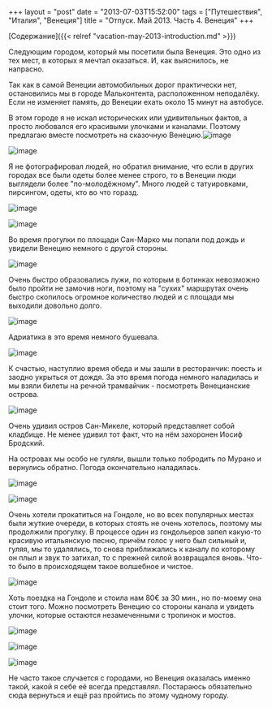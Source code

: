 +++
layout = "post"
date = "2013-07-03T15:52:00"
tags = ["Путешествия", "Италия", "Венеция"]
title = "Отпуск. Май 2013. Часть 4. Венеция"
+++

[Содержание]({{< relref "vacation-may-2013-introduction.md" >}})

Следующим городом, который мы посетили была Венеция. Это одно из тех мест, в которых я мечтал оказаться. И, как выяснилось, не напрасно.

Так как в самой Венеции автомобильных дорог практически нет, остановились мы в городе Мальконтента, расположенном неподалёку. Если не изменяет память, до Венеции ехать около 15 минут на автобусе.

В этом городе я не искал исторических или удивительных фактов, а просто любовался его красивыми улочками и каналами. Поэтому предлагаю вместе посмотреть на сказочную Венецию.![image](/post/2013/07/vacation-may-2013-venice-1.jpg)

![image](/post/2013/07/vacation-may-2013-venice-2.jpg)

Я не фотографировал людей, но обратил внимание, что если в других городах все были одеты более менее строго, то в Венеции люди выглядели более "по-молодёжному". Много людей с татуировками, пирсингом, одеты, кто во что горазд.

![image](/post/2013/07/vacation-may-2013-venice-3.jpg)

![image](/post/2013/07/vacation-may-2013-venice-4.jpg)

Во время прогулки по площади Сан-Марко мы попали под дождь и увидели Венецию немного с другой стороны.

![image](/post/2013/07/vacation-may-2013-venice-5.jpg)

Очень быстро образовались лужи, по которым в ботинках невозможно было пройти не замочив ноги, поэтому на "сухих" маршрутах очень быстро скопилось огромное количество людей и с площади мы выходили довольно долго.

![image](/post/2013/07/vacation-may-2013-venice-6.jpg)

Адриатика в это время немного бушевала.

![image](/post/2013/07/vacation-may-2013-venice-7.jpg)

К счастью, наступлио время обеда и мы зашли в ресторанчик: поесть и заодно укрыться от дождя. За это время погода немного наладилась и мы взяли билеты на речной трамвайчик - посмотреть Венецианские острова. 

![image](/post/2013/07/vacation-may-2013-venice-8.jpg)

Очень удивил остров Сан-Микеле, который представляет собой кладбище. Не менее удивил тот факт, что на нём захоронен Иосиф Бродский.  


На островах мы особо не гуляли, вышли только побродить по Мурано и вернулись обратно. Погода окончательно наладилась.

![image](/post/2013/07/vacation-may-2013-venice-9.jpg)

![image](/post/2013/07/vacation-may-2013-venice-10.jpg)

Очень хотели прокатиться на Гондоле, но во всех популярных местах были жуткие очереди, в которых стоять не очень хотелось, поэтому мы продолжили прогулку. В процессе один из гондольеров запел какую-то красивую итальянскую песню, причём голос у него был сильный и, гуляя, мы то удалялись, то снова приближались к каналу по которому он плыл и звук то затихал, то с прежней силой возвращался вновь. Что-то было в происходящем такое волшебное и чистое.

![image](/post/2013/07/vacation-may-2013-venice-11.jpg)

Хоть поездка на Гондоле и стоила нам 80€ за 30 мин., но по-моему она стоит того. Можно посмотреть Венецию со стороны канала и увидеть улочки, которые остаются незамеченными с тропинок и мостов.

![image](/post/2013/07/vacation-may-2013-venice-12.jpg)

![image](/post/2013/07/vacation-may-2013-venice-13.jpg)

![image](/post/2013/07/vacation-may-2013-venice-14.jpg)

Не часто такое случается с городами, но Венеция оказалась именно такой, какой я себе её всегда представлял. Постараюсь обязательно сюда вернуться и ещё раз пройтись по этому чудному городу.